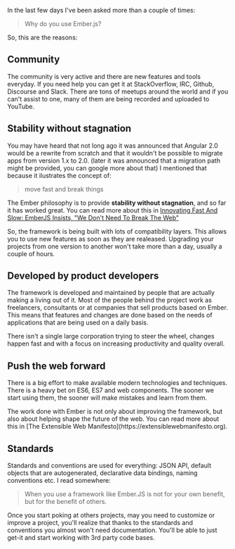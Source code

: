<p>
  In the last few days I've been asked more than a couple of times:
</p>

<blockquote>
  Why do you use Ember.js?
</blockquote>

<p>
  So, this are the reasons:
</p>

## Community
<p>
  The community is very active and there are new features and tools everyday.
  If you need help you can get it at StackOverflow, IRC, Github, Discourse and Slack.
  There are tons of meetups around the world and if you can't assist to one, many of them are being recorded and uploaded to YouTube.
</p>

## Stability without stagnation
<p>
  You may have heard that not long ago it was announced that Angular 2.0 would be a rewrite from scratch and that it wouldn't be possible to migrate apps from version 1.x to 2.0. (later it was announced that a migration path might be provided, you can google more about that)
  I mentioned that because it ilustrates the concept of:
</p>
<blockquote>
  move fast and break things
</blockquote>
<p>
  The Ember philosophy is to provide <strong>stability without stagnation</strong>, and so far it has worked great.
  You can read more about this in 
  <a target="_blank" href="http://readwrite.com/2014/11/04/emberjs-javascript-framework-we-dont-need-to-break-the-web">Innovating Fast And Slow: EmberJS Insists, "We Don't Need To Break The Web"</a>
</p>
<p>
  So, the framework is being built with lots of compatibility layers. This allows you to use new features as soon as they are realeased. Upgrading your projects from one version to another won't take more than a day, usually a couple of hours.
</p>

## Developed by product developers
<p>
  The framework is developed and maintained by people that are actually making a living out of it.
  Most of the people behind the project work as freelancers, consultants or at companies that sell products based on Ember.
  This means that features and changes are done based on the needs of applications that are being used on a daily basis. 
</p>
<p>
  There isn't a single large corporation trying to steer the wheel, changes happen fast and with a focus on increasing productivity and quality overall.
</p>

## Push the web forward
<p>
  There is a big effort to make available modern technologies and techniques. There is a heavy bet on ES6, ES7 and web components. The sooner we start using them, the sooner will make mistakes and learn from them. 
</p>
</p>
  The work done with Ember is not only about improving the framework, but also about helping shape the future of the web.
  You can read more about this in [The Extensible Web Manifesto](https://extensiblewebmanifesto.org).
</p>

## Standards
<p>
  Standards and conventions are used for everything:
  JSON API, default objects that are autogenerated, declarative data bindings, naming conventions etc. 
  I read somewhere:
</p>
<blockquote>
  When you use a framework like Ember.JS is not for your own benefit, but for the benefit of others.
</blockquote>
<p>
  Once you start poking at others projects, may you need to customize or improve a project, you'll realize that thanks to the standards and conventions you almost won't need documentation. You'll be able to just get-it and start working with 3rd party code bases. 
</p>
